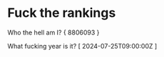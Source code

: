 # Fuck the rankings

Who the hell am I?
{ 8806093 }

What fucking year is it?
[ 2024-07-25T09:00:00Z ]
